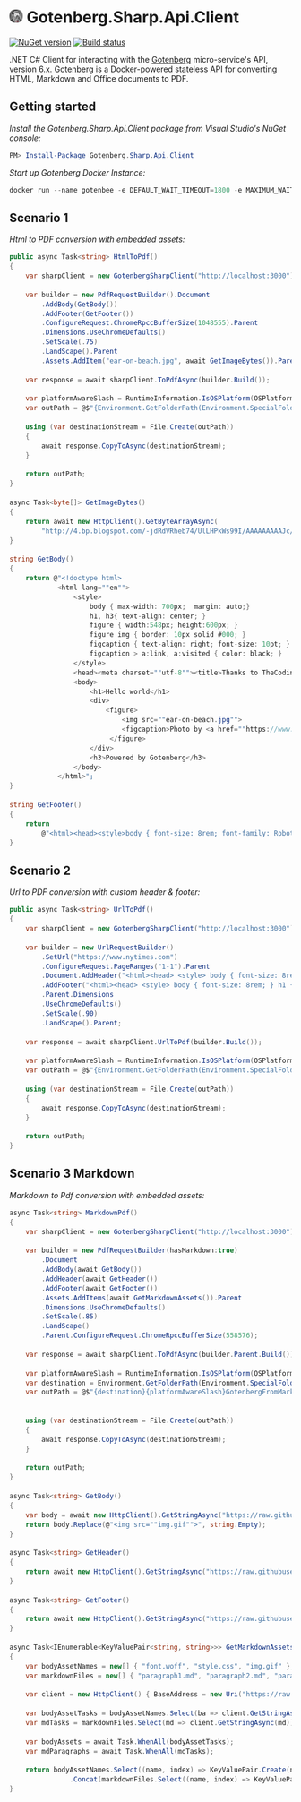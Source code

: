 # <img src="https://github.com/ChangemakerStudios/GotenbergSharpApiClient/raw/master/lib/Resources/gotenbergSharpClient.PNG" width="24" height="24" /> Gotenberg.Sharp.Api.Client

[![NuGet version](https://badge.fury.io/nu/Gotenberg.Sharp.Api.Client.svg)](https://badge.fury.io/nu/Gotenberg.Sharp.Api.Client) [![Build status](https://ci.appveyor.com/api/projects/status/s8lvj93xewlsylxh/branch/master?svg=true)](https://ci.appveyor.com/project/Jaben/gotenbergsharpapiclient/branch/master)

.NET C# Client for interacting with the [Gotenberg](https://thecodingmachine.github.io/gotenberg) micro-service's API, version 6.x.
[Gotenberg](https://thecodingmachine.github.io/gotenberg) is a Docker-powered stateless API for converting HTML, Markdown and Office documents to PDF.

## Getting started
*Install the Gotenberg.Sharp.Api.Client package from Visual Studio's NuGet console:*

```powershell
PM> Install-Package Gotenberg.Sharp.Api.Client
```

*Start up Gotenberg Docker Instance:*

```powershell
docker run --name gotenbee -e DEFAULT_WAIT_TIMEOUT=1800 -e MAXIMUM_WAIT_TIMEOUT=1800 -e LOG_LEVEL=DEBUG -p:3000:3000 "thecodingmachine/gotenberg:latest"
```

## Scenario 1 
*Html to PDF conversion with embedded assets:*

```csharp
public async Task<string> HtmlToPdf()
{
	var sharpClient = new GotenbergSharpClient("http://localhost:3000");

    var builder = new PdfRequestBuilder().Document
		.AddBody(GetBody())
        .AddFooter(GetFooter())
        .ConfigureRequest.ChromeRpccBufferSize(1048555).Parent
        .Dimensions.UseChromeDefaults()
        .SetScale(.75)
        .LandScape().Parent
        .Assets.AddItem("ear-on-beach.jpg", await GetImageBytes()).Parent;
	 
	var response = await sharpClient.ToPdfAsync(builder.Build());

	var platformAwareSlash = RuntimeInformation.IsOSPlatform(OSPlatform.Windows) ? @"\" : "/";
	var outPath = @$"{Environment.GetFolderPath(Environment.SpecialFolder.Desktop)}{platformAwareSlash}GotenbergFromHtml.pdf";

	using (var destinationStream = File.Create(outPath))
	{
		await response.CopyToAsync(destinationStream);
	}

	return outPath;
}

async Task<byte[]> GetImageBytes()
{
	return await new HttpClient().GetByteArrayAsync(
		"http://4.bp.blogspot.com/-jdRdVRheb74/UlLHPkWs99I/AAAAAAAAAJc/lbJEG0KwfgI/s1600/bill-brandt-31.jpg");
}

string GetBody()
{
	return @"<!doctype html>
			<html lang=""en"">
    			<style>
					body { max-width: 700px;  margin: auto;}
					h1, h3{ text-align: center; } 
					figure { width:548px; height:600px; } 
					figure img { border: 10px solid #000; } 
					figcaption { text-align: right; font-size: 10pt; } 
					figcaption > a:link, a:visited { color: black; }
				</style>
				<head><meta charset=""utf-8""><title>Thanks to TheCodingMachine</title></head>  
				<body>
					<h1>Hello world</h1>
					<div>
						<figure>
						    <img src=""ear-on-beach.jpg"">
        	                <figcaption>Photo by <a href=""https://www.moma.org/artists/740"">Bill Brandt</a>.</figcaption>
						 </figure>   
					</div>
					<h3>Powered by Gotenberg</h3>
				</body>
			</html>";
}

string GetFooter()
{
	return
		@"<html><head><style>body { font-size: 8rem; font-family: Roboto,""Helvetica Neue"",Arial,sans-serif; margin: 4rem auto; }  </style></head><body><p><span class=""pageNumber""></span> of <span class=""totalPages""> pages</span> PDF Created on <span class=""date""></span> <span class=""title""></span></p></body></html>";
}
```

## Scenario 2 
*Url to PDF conversion with custom header & footer:*

```csharp
public async Task<string> UrlToPdf()
{
	var sharpClient = new GotenbergSharpClient("http://localhost:3000");

    var builder = new UrlRequestBuilder()
        .SetUrl("https://www.nytimes.com")
        .ConfigureRequest.PageRanges("1-1").Parent
        .Document.AddHeader("<html><head> <style> body { font-size: 8rem; } h1 { margin-left: auto; margin-right: auto; } </style></head><body><h1>Header</h1> </body></html>")
        .AddFooter("<html><head> <style> body { font-size: 8rem; } h1 { margin-left: auto; margin-right: auto; } </style></head><body><h1>Footer</h1></body></html>")
        .Parent.Dimensions
        .UseChromeDefaults()
        .SetScale(.90)
        .LandScape().Parent;

	var response = await sharpClient.UrlToPdf(builder.Build());

	var platformAwareSlash = RuntimeInformation.IsOSPlatform(OSPlatform.Windows) ? @"\" : "/";
	var outPath = @$"{Environment.GetFolderPath(Environment.SpecialFolder.Desktop)}{platformAwareSlash}GotenbergFromUrl.pdf";

	using (var destinationStream = File.Create(outPath))
	{
		await response.CopyToAsync(destinationStream);
	}

	return outPath;
}
```

## Scenario 3 Markdown
*Markdown to Pdf conversion with embedded assets:*

```csharp
async Task<string> MarkdownPdf()
{
	var sharpClient = new GotenbergSharpClient("http://localhost:3000");

    var builder = new PdfRequestBuilder(hasMarkdown:true)
        .Document
        .AddBody(await GetBody())
        .AddHeader(await GetHeader())
        .AddFooter(await GetFooter())
        .Assets.AddItems(await GetMarkdownAssets()).Parent
        .Dimensions.UseChromeDefaults()
        .SetScale(.85)
        .LandScape()
        .Parent.ConfigureRequest.ChromeRpccBufferSize(558576);
				
	var response = await sharpClient.ToPdfAsync(builder.Parent.Build());

	var platformAwareSlash = RuntimeInformation.IsOSPlatform(OSPlatform.Windows) ? @"\" : "/";
	var destination = Environment.GetFolderPath(Environment.SpecialFolder.Desktop);
	var outPath = @$"{destination}{platformAwareSlash}GotenbergFromMarkDown.pdf";


	using (var destinationStream = File.Create(outPath))
	{
		await response.CopyToAsync(destinationStream);
	}

	return outPath;
}

async Task<string> GetBody()
{
	var body = await new HttpClient().GetStringAsync("https://raw.githubusercontent.com/thecodingmachine/gotenberg-php-client/master/tests/assets/markdown/index.html");
	return body.Replace(@"<img src=""img.gif"">", string.Empty);
}

async Task<string> GetHeader()
{
	return await new HttpClient().GetStringAsync("https://raw.githubusercontent.com/thecodingmachine/gotenberg-php-client/master/tests/assets/markdown/header.html");
}

async Task<string> GetFooter()
{
	return await new HttpClient().GetStringAsync("https://raw.githubusercontent.com/thecodingmachine/gotenberg-php-client/master/tests/assets/markdown/footer.html");
}

async Task<IEnumerable<KeyValuePair<string, string>>> GetMarkdownAssets()
{
	var bodyAssetNames = new[] { "font.woff", "style.css", "img.gif" };
	var markdownFiles = new[] { "paragraph1.md", "paragraph2.md", "paragraph3.md" };

	var client = new HttpClient() { BaseAddress = new Uri("https://raw.githubusercontent.com/thecodingmachine/gotenberg-php-client/master/tests/assets/markdown/") };

	var bodyAssetTasks = bodyAssetNames.Select(ba => client.GetStringAsync(ba));
	var mdTasks = markdownFiles.Select(md => client.GetStringAsync(md));

	var bodyAssets = await Task.WhenAll(bodyAssetTasks);
	var mdParagraphs = await Task.WhenAll(mdTasks);

	return bodyAssetNames.Select((name, index) => KeyValuePair.Create(name, bodyAssets[index]))
			   .Concat(markdownFiles.Select((name, index) => KeyValuePair.Create(name, mdParagraphs[index])));
}
```
